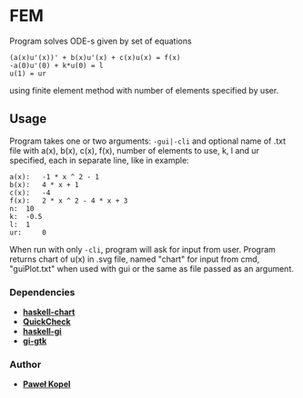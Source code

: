 # FEM

Program solves ODE-s given by set of equations
```
(a(x)u'(x))' + b(x)u'(x) + c(x)u(x) = f(x)
-a(0)u'(0) + k*u(0) = l
u(1) = ur
```
using finite element method with number of elements specified by user.

## Usage

Program takes one or two arguments: `-gui|-cli` and optional name of .txt file with a(x), b(x), c(x), f(x), number of elements to use, k, l and ur specified, each in separate line, like in example: 
```
a(x): 	-1 * x ^ 2 - 1
b(x): 	4 * x + 1
c(x):	-4
f(x): 	2 * x ^ 2 - 4 * x + 3 
n: 	10
k: 	-0.5
l: 	1
ur: 	0
```
When run with only `-cli`, program will ask for input from user. Program returns chart of u(x) in .svg file, named "chart" for input from cmd, "guiPlot.txt" when used with gui or the same as file passed as an argument.

### Dependencies
* **[haskell-chart](https://github.com/timbod7/haskell-chart/wiki)**
* **[QuickCheck](https://github.com/nick8325/quickcheck)**
* **[haskell-gi](https://github.com/haskell-gi/haskell-gi)**
* **[gi-gtk](https://hackage.haskell.org/package/gi-gtk)**

### Author
* **[Paweł Kopel](https://github.com/PKopel)**
